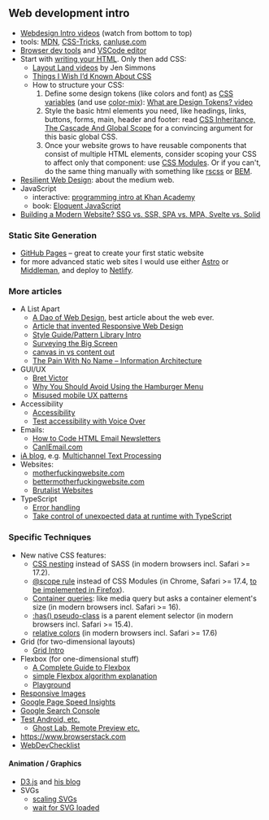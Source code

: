 ## Web development intro

- [Webdesign Intro videos](http://www.dontfeartheinternet.com) (watch from bottom to top)
- tools: [MDN](https://developer.mozilla.org), [CSS-Tricks](https://css-tricks.com
), [canIuse.com](http://caniuse.com)
- [Browser dev tools](https://developer.mozilla.org/en-US/docs/Learn/Common_questions/What_are_browser_developer_tools) and [VSCode editor](https://code.visualstudio.com/)
- Start with [writing your HTML](https://htmlforpeople.com). Only then add CSS:
  - [Layout Land videos](https://www.youtube.com/channel/UC7TizprGknbDalbHplROtag) by Jen Simmons
  - [Things I Wish I’d Known About CSS](https://cssfordesigners.com/articles/things-i-wish-id-known-about-css)
  - How to structure your CSS:
    1. Define some design tokens (like colors and font) as [CSS variables](https://developer.mozilla.org/en-US/docs/Web/CSS/Using_CSS_custom_properties) (and use [color-mix](https://developer.mozilla.org/en-US/docs/Web/CSS/color_value/color-mix)): [What are Design Tokens? video](https://www.youtube.com/watch?v=wtTstdiBuUk)
    2. Style the basic html elements you need, like headings, links, buttons, forms, main, header and footer: read [CSS Inheritance, The Cascade And Global Scope](https://www.smashingmagazine.com/2016/11/css-inheritance-cascade-global-scope-new-old-worst-best-friends/) for a convincing argument for this basic global CSS.
    3. Once your website grows to have reusable components that consist of multiple HTML elements, consider scoping your CSS to affect only that component: use [CSS Modules](https://css-tricks.com/css-modules-part-1-need/). Or if you can't, do the same thing manually with something like [rscss](https://ricostacruz.com/rscss/) or [BEM](http://getbem.com/naming/).
- [Resilient Web Design](https://resilientwebdesign.com): about the medium web.
- JavaScript
    - interactive: [programming intro at Khan Academy](https://www.khanacademy.org/computing/computer-programming/programming)
    - book: [Eloquent JavaScript](http://eloquentjavascript.net/)
- [Building a Modern Website? SSG vs. SSR, SPA vs. MPA, Svelte vs. Solid](https://mb21.github.io/blog/2023/09/18/building-a-modern-website-ssg-vs-ssr-spa-vs-mpa-svelte-vs-solid.html)


### Static Site Generation

- [GitHub Pages](https://pages.github.com) – great to create your first static website
- for more advanced static web sites I would use either [Astro](https://astro.build/) or [Middleman](https://middlemanapp.com), and deploy to [Netlify](https://www.netlify.com).


### More articles

- A List Apart
  - [A Dao of Web Design](http://alistapart.com/article/dao), best article about the web ever.
  - [Article that invented Responsive Web Design](http://alistapart.com/article/responsive-web-design)
  - [Style Guide/Pattern Library Intro](http://alistapart.com/article/creating-style-guides)
  - [Surveying the Big Screen](http://alistapart.com/article/surveying-the-big-screen)
  - [canvas in vs content out](http://alistapart.com/article/frameworks)
  - [The Pain With No Name – Information Architecture](http://alistapart.com/article/pain-with-no-name)
- GUI/UX
  - [Bret Victor](http://worrydream.com)
  - [Why You Should Avoid Using the Hamburger Menu](http://jamesarcher.me/the-hamburger-menu/)
  - [Misused mobile UX patterns](https://medium.com/@kollinz/misused-mobile-ux-patterns-84d2b6930570)
- Accessibility
  - [Accessibility](http://a11yproject.com)
  - [Test accessibility with Voice Over](https://bbc-news.github.io/accessibility-news-and-you/accessibility-and-testing-with-voiceover-os.html)
- Emails:
  - [How to Code HTML Email Newsletters](https://www.sitepoint.com/how-to-code-html-email-newsletters/)
  - [CanIEmail.com](https://www.caniemail.com/)
- [iA blog](https://ia.net/know-how), e.g. [Multichannel Text Processing](https://ia.net/know-how/multichannel-text-processing)
- Websites:
    - [motherfuckingwebsite.com](http://motherfuckingwebsite.com/)
    - [bettermotherfuckingwebsite.com](http://bettermotherfuckingwebsite.com)
    - [Brutalist Websites](http://brutalistwebsites.com)
- TypeScript
  - [Error handling](https://blog.logrocket.com/pattern-matching-and-type-safety-in-typescript-1da1231a2e34/)
  - [Take control of unexpected data at runtime with TypeScript](https://blog.logrocket.com/using-typescript-to-stop-unexpected-data-from-breaking-your-app/)


### Specific Techniques

- New native CSS features:
    - [CSS nesting](https://developer.mozilla.org/en-US/docs/Web/CSS/CSS_nesting) instead of SASS (in modern browsers incl. Safari >= 17.2).
    - [@scope rule](https://developer.mozilla.org/en-US/docs/Web/CSS/@scope) instead of CSS Modules (in Chrome, Safari >= 17.4, [to be implemented in Firefox](https://bugzilla.mozilla.org/show_bug.cgi?id=%40scope)).
    - [Container queries](https://developer.mozilla.org/en-US/docs/Web/CSS/CSS_containment/Container_queries): like media query but asks a container element's size (in modern browsers incl. Safari >= 16).
    - [:has() pseudo-class](https://developer.mozilla.org/en-US/docs/Web/CSS/:has) is a parent element selector (in modern browsers incl. Safari >= 15.4).
    - [relative colors](https://developer.mozilla.org/en-US/docs/Web/CSS/CSS_colors/Relative_colors) (in modern browsers incl. Safari >= 17.6)
- Grid (for two-dimensional layouts)
    - [Grid Intro](https://alistapart.com/article/the-new-css-layout-excerpt)
- Flexbox (for one-dimensional stuff)
    - [A Complete Guide to Flexbox](https://css-tricks.com/snippets/css/a-guide-to-flexbox/)
    - [simple Flexbox algorithm explanation](http://madebymike.com.au/writing/understanding-flexbox/)
    - [Playground](http://codepen.io/justd/pen/yydezN)
- [Responsive Images](http://alistapart.com/article/using-responsive-images-now)
- [Google Page Speed Insights](https://developers.google.com/speed/pagespeed/insights/)
- [Google Search Console](https://www.google.com/webmasters/tools/)
- [Test Android, etc.](https://developers.google.com/web/tools/chrome-devtools/device-mode/testing-other-browsers)
    - [Ghost Lab, Remote Preview etc.](https://www.html5rocks.com/en/tutorials/tooling/synchronized-cross-device-testing/)
- <https://www.browserstack.com>
- [WebDevChecklist](http://webdevchecklist.com/)

#### Animation / Graphics

- [D3.js](https://d3js.org) and [his blog](https://bost.ocks.org/mike/)
- SVGs
    - [scaling SVGs](https://css-tricks.com/scale-svg/)
    - [wait for SVG loaded](http://stackoverflow.com/questions/11434916/javascript-accessing-inner-dom-of-svg)
